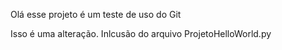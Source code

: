 Olá esse projeto é um teste de uso do Git

Isso é uma alteração. Inlcusão do arquivo ProjetoHelloWorld.py

